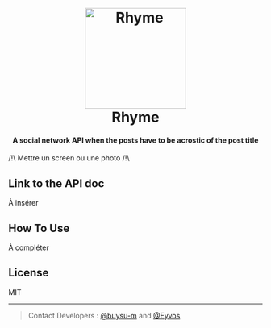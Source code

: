 
<h1 align="center">
  <br>
  <img src="https://cdn.discordapp.com/attachments/1159020295143821312/1174667411035783198/logo_1.png?ex=65686d47&is=6555f847&hm=2f5f4c435ea8456ef3ce7b8fd8d7130ce8ed9dd8a4047a41ee436e018bb5ec11&" alt="Rhyme" width="200">
  <br>
  Rhyme
  <br>
</h1>

<h4 align="center">A social network API when the posts have to be acrostic of the post title</h4>

/!\ Mettre un screen ou une photo /!\

## Link to the API doc
À insérer

## How To Use

À compléter

## License

MIT

---

> Contact Developers : [@buysu-m](https://github.com/buysu-m) and [@Eyvos](https://github.com/Eyvos)

